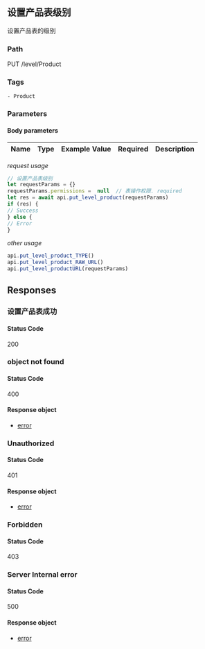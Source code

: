 ## 设置产品表级别

设置产品表的级别
### Path
PUT /level/Product

### Tags
    - Product
### Parameters


#### Body parameters

| Name | Type | Example Value | Required | Description |
| ---- | ---- | ------------- | -------- | ----------- |
*request usage*
```javascript
// 设置产品表级别
let requestParams = {}
requestParams.permissions =  null  // 表操作权限. required
let res = await api.put_level_product(requestParams)
if (res) {
// Success
} else {
// Error
}
```
*other usage*
```javascript
api.put_level_product_TYPE()
api.put_level_product_RAW_URL()
api.put_level_productURL(requestParams)
```

## Responses
### 设置产品表成功

#### Status Code
200



### object not found

#### Status Code
400


#### Response object
* [error](../models/error.md)

### Unauthorized

#### Status Code
401


#### Response object
* [error](../models/error.md)

### Forbidden

#### Status Code
403



### Server Internal error

#### Status Code
500


#### Response object
* [error](../models/error.md)

